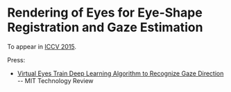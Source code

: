 # Rendering of Eyes for Eye-Shape Registration and Gaze Estimation

To appear in [ICCV 2015](http://pamitc.org/iccv15/).

Press:
* [Virtual Eyes Train Deep Learning Algorithm to Recognize Gaze Direction](http://www.technologyreview.com/view/537891/virtual-eyes-train-deep-learning-algorithm-to-recognize-gaze-direction/) -- MIT Technology Review

